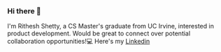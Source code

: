 ### Hi there 👋

I'm Rithesh Shetty, a CS Master's graduate from UC Irvine, interested in product development.
Would be great to connect over potential collaboration opportunities!💻
Here's my [Linkedin](https://www.linkedin.com/in/ritheshetty/)
<!--
**ritheshetty/ritheshetty** is a ✨ _special_ ✨ repository because its `README.md` (this file) appears on your GitHub profile.

Here are some ideas to get you started:

- 🔭 I’m currently working on ...
- 🌱 I’m currently learning ...
- 👯 I’m looking to collaborate on ...
- 🤔 I’m looking for help with ...
- 💬 Ask me about ...
- 📫 How to reach me: ...
- 😄 Pronouns: ...
- ⚡ Fun fact: ...
-->
